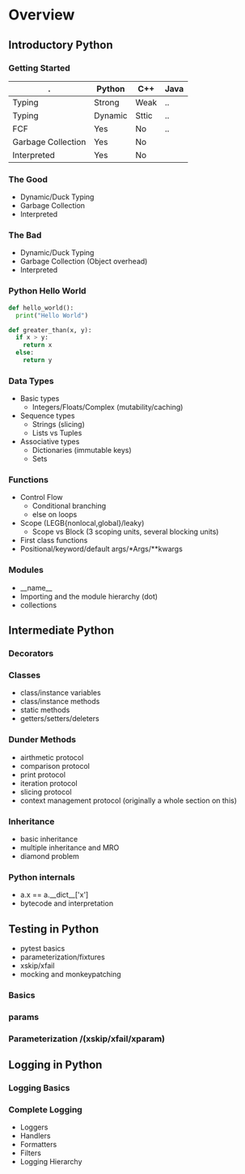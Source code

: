 # Overview

## Introductory Python

### Getting Started

.|Python|C++|Java
--|-----|---|----
Typing|Strong|Weak|..
Typing|Dynamic|Sttic|..
FCF| Yes|No|..
Garbage Collection|Yes|No
Interpreted|Yes|No

### The Good
* Dynamic/Duck Typing
* Garbage Collection
* Interpreted

### The Bad
* Dynamic/Duck Typing
* Garbage Collection (Object overhead)
* Interpreted

### Python Hello World

```Python
def hello_world():
  print("Hello World")

def greater_than(x, y):
  if x > y:
    return x
  else:
    return y
```

### Data Types
- Basic types
  - Integers/Floats/Complex (mutability/caching)
- Sequence types
  - Strings (slicing)
  - Lists vs Tuples
- Associative types
  - Dictionaries (immutable keys)
  - Sets

### Functions
- Control Flow
  - Conditional branching
  - else on loops
- Scope (LEGB{nonlocal,global}/leaky)
  - Scope vs Block (3 scoping units, several blocking units)
- First class functions
- Positional/keyword/default args/*Args/\*\*kwargs

### Modules
- \_\_name\_\_
- Importing and the module hierarchy (dot)
- collections


## Intermediate Python

### Decorators

### Classes

* class/instance variables
* class/instance methods
* static methods
* getters/setters/deleters

### Dunder Methods

* airthmetic protocol
* comparison protocol
* print protocol
* iteration protocol
* slicing protocol
* context management protocol (originally a whole section on this)

### Inheritance

* basic inheritance
* multiple inheritance and MRO
* diamond problem

### Python internals

* a.x == a.\_\_dict\_\_['x']
* bytecode and interpretation

## Testing in Python

* pytest basics
* parameterization/fixtures
* xskip/xfail
* mocking and monkeypatching

### Basics

### params

### Parameterization /(xskip/xfail/xparam)

## Logging in Python

### Logging Basics

### Complete Logging
- Loggers
- Handlers
- Formatters
- Filters
- Logging Hierarchy
